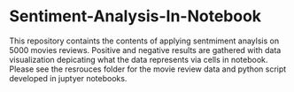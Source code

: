 # Sentiment-Analysis-In-Notebook

This repository containts the contents of applying sentmiment anaylsis on 5000 movies reviews. Positive and negative results are gathered with data visualization depicating what the data represents via cells in notebook. Please see the resrouces folder for the movie review data and python script developed in juptyer notebooks.
